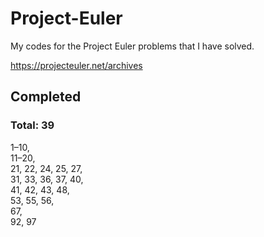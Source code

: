 # Project-Euler

My codes for the Project Euler problems that I have solved.

https://projecteuler.net/archives


## Completed
### Total: 39
1–10,  
11–20,  
21, 22, 24, 25, 27,  
31, 33, 36, 37, 40,  
41, 42, 43, 48,  
53, 55, 56,  
67,  
92, 97
